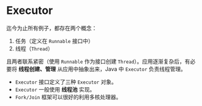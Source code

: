 # Executor

迄今为止所有例子，都存在两个概念：
1. 任务（定义在 `Runnable` 接口中）
2. 线程（`Thread`）

且两者联系紧密（使用 `Runnable` 作为接口创建 `Thread`）。应用逐渐复杂后，有必要将 **线程创建、管理** 从应用中抽象出来，Java 中 `Executor` 负责线程管理。

* `Executor` 接口定义了三种 `Executor` 对象。
* `Executor` 一般使用 **线程池** 实现。
* `Fork/Join` 框架可以很好的利用多核处理器。
